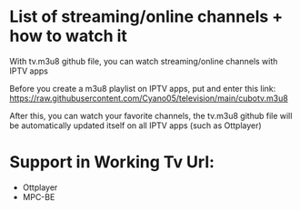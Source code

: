 # List of streaming/online channels + how to watch it
With tv.m3u8 github file, you can watch streaming/online channels with IPTV apps

Before you create a m3u8 playlist on IPTV apps, put and enter this link: https://raw.githubusercontent.com/Cyano05/television/main/cubotv.m3u8

After this, you can watch your favorite channels, the tv.m3u8 github file will be automatically updated itself on all IPTV apps (such as Ottplayer)

# Support in Working Tv Url:
- Ottplayer
- MPC-BE
 
